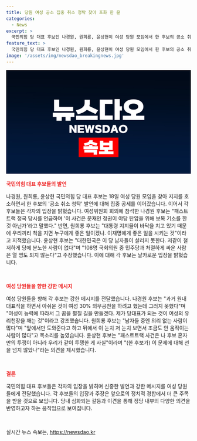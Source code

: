 ```yaml
---
title: 당원 여성 공소 집중 취소 청탁 찾아 포화 한 윤
categories:
  - News
excerpt: >
  국민의힘 당 대표 후보인 나경원, 원희룡, 윤상현이 여성 당원 모임에서 한 후보의 공소 취소 청탁 발언에 대해 공세를 펼치며 각자의 입장을 밝혔다. 나 후보는 문재인 정권의 야당 탄압과 보복 기소를 비판하고, 원 후보는 이재명 지지에 대해 우려를 표명하며 남자들의 무리 없는 행동을 비판했다. 윤 후보는 패스트트랙 사건에 대한 투쟁을 언급하며 한 후보의 행동을 비판했다. 해당 모임에서 후보들은 한 후보를 간접적으로 비판했다.
feature_text: >
  국민의힘 당 대표 후보인 나경원, 원희룡, 윤상현이 여성 당원 모임에서 한 후보의 공소 취소 청탁 발언에 대해 공세를 펼치며 각자의 입장을 밝혔다. 나 후보는 문재인 정권의 야당 탄압과 보복 기소를 비판하고, 원 후보는 이재명 지지에 대해 우려를 표명하며 남자들의 무리 없는 행동을 비판했다. 윤 후보는 패스트트랙 사건에 대한 투쟁을 언급하며 한 후보의 행동을 비판했다. 해당 모임에서 후보들은 한 후보를 간접적으로 비판했다.
image: '/assets/img/newsdao_breakingnews.jpg'
---
```


<p><img src="/assets/img/newsdao_breakingnews.jpg" alt="pcversion 속보" /></p>

<p><b><span style="color: #ee2323;">국민의힘 대표 후보들의 발언</span></b></p>

<p>나경원, 원희룡, 윤상현 국민의힘 당 대표 후보는 18일 여성 당원 모임을 찾아 지지를 호소하면서 한 후보의 '공소 취소 청탁' 발언에 대해 집중 공세를 이어갔습니다. 이어서 각 후보들은 각자의 입장을 밝혔습니다. 여성위원회 회의에 참석한 나경원 후보는 "패스트트랙 정국 당시를 언급하며 '이 사건은 문재인 정권이 야당 탄압을 위해 보복 기소를 한 것 아닌가'라고 말했다." 반면, 원희룡 후보는 "대통령 지지율이 바닥을 치고 있기 때문에 우리끼리 척을 지면 누구에게 좋은 일이겠나. 이재명에게 좋은 일을 시키는 것"이라고 지적했습니다. 윤상현 후보는 "대한민국은 이 당 남자들이 살리지 못한다. 저같이 철저하게 당에 분노한 사람이 없다"며 "108명 국회의원 중 민주당과 처절하게 싸운 사람은 열 명도 되지 않는다"고 주장했습니다. 이에 대해 각 후보는 날카로운 입장을 밝혔습니다.</p>

<p data-ke-size="size16">&nbsp;</p>

<p><b><span style="color: #ee2323;">여성 당원들을 향한 강한 메시지</span></b></p>

<p>여성 당원들을 향해 각 후보는 강한 메시지를 전달했습니다. 나경원 후보는 "과거 원내대표직을 하면서 아쉬운 것이 여성 30% 의무공천을 하려고 했는데 그러지 못했다"며 "여성이 능력에 따라서 그 꿈을 펼칠 길을 만들겠다. 제가 당대표가 되는 것이 여성의 유리천장을 깨는 것"이라고 강조했습니다. 원희룡 후보는 "남자들 중엔 의리 없는 사람이 많다"며 "앞에서만 도와준다고 하고 뒤에서 이 눈치 저 눈치 보면서 조금도 안 움직이는 사람이 많다"고 목소리를 높였습니다. 윤상현 후보는 "패스트트랙 사건은 나 후보 혼자만의 투쟁이 아니라 우리가 같이 투쟁한 게 사실"이라며 "(한 후보가) 이 문제에 대해 선을 넘지 않았나"라는 의견을 제시했습니다.</p>

<p data-ke-size="size16">&nbsp;</p>

<p><b><span style="color: #ee2323;">결론</span></b></p>

<p>국민의힘 대표 후보들은 각자의 입장을 밝히며 신중한 발언과 강한 메시지를 여성 당원들에게 전달했습니다. 각 후보들의 입장과 주장은 앞으로의 정치적 경합에서 더 큰 주목을 받을 것으로 보입니다. 당내 심화되는 갈등과 이견을 통해 정당 내부의 다양한 의견을 반영하고자 하는 움직임으로 보여집니다.</p>

<p data-ke-size="size16">&nbsp;</p>
실시간 뉴스 속보는, <a href="https://newsdao.kr" rel="dofollow">https://newsdao.kr</a>


